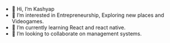 - 👋 Hi, I’m Kashyap
- 👀 I’m interested in Entrepreneurship, Exploring new places and Videogames.
- 🌱 I’m currently learning React and react native.
- 💞️ I’m looking to collaborate on management systems.

<!---
Kashyap5551/Kashyap5551 is a ✨ special ✨ repository because its `README.md` (this file) appears on your GitHub profile.
You can click the Preview link to take a look at your changes.
--->
